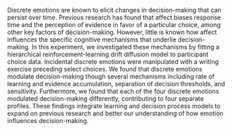 Discrete emotions are known to elicit changes in decision-making that can persist over time. Previous research has found that affect biases response time and the perception of evidence in favor of a particular choice, among other key factors of decision-making. However, little is known how affect influences the specific cognitive mechanisms that underlie decision-making. In this experiment, we investigated these mechanisms by fitting a hierarchical reinforcement-learning drift diffusion model to participant choice data. Incidental discrete emotions were manipulated with a writing exercise preceding select choices. We found that discrete emotions modulate decision-making though several mechanisms including rate of learning and evidence accumulation, separation of decision thresholds, and sensitivity. Furthermore, we found that each of the four discrete emotions modulated decision-making differently, contributing to four separate profiles. These findings integrate learning and decision process models to expand on previous research and better our understanding of how emotion influences decision-making.
